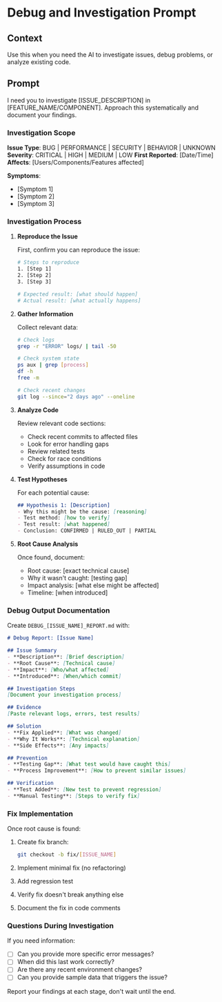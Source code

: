 # Debug and Investigation Prompt

## Context
Use this when you need the AI to investigate issues, debug problems, or analyze existing code.

## Prompt

I need you to investigate [ISSUE_DESCRIPTION] in [FEATURE_NAME/COMPONENT]. Approach this systematically and document your findings.

### Investigation Scope

**Issue Type**: BUG | PERFORMANCE | SECURITY | BEHAVIOR | UNKNOWN
**Severity**: CRITICAL | HIGH | MEDIUM | LOW
**First Reported**: [Date/Time]
**Affects**: [Users/Components/Features affected]

**Symptoms**:
- [Symptom 1]
- [Symptom 2]
- [Symptom 3]

### Investigation Process

1. **Reproduce the Issue**
   
   First, confirm you can reproduce the issue:
   ```bash
   # Steps to reproduce
   1. [Step 1]
   2. [Step 2]
   3. [Step 3]
   
   # Expected result: [what should happen]
   # Actual result: [what actually happens]
   ```

2. **Gather Information**
   
   Collect relevant data:
   ```bash
   # Check logs
   grep -r "ERROR" logs/ | tail -50
   
   # Check system state
   ps aux | grep [process]
   df -h
   free -m
   
   # Check recent changes
   git log --since="2 days ago" --oneline
   ```

3. **Analyze Code**
   
   Review relevant code sections:
   - Check recent commits to affected files
   - Look for error handling gaps
   - Review related tests
   - Check for race conditions
   - Verify assumptions in code

4. **Test Hypotheses**
   
   For each potential cause:
   ```markdown
   ## Hypothesis 1: [Description]
   - Why this might be the cause: [reasoning]
   - Test method: [how to verify]
   - Test result: [what happened]
   - Conclusion: CONFIRMED | RULED_OUT | PARTIAL
   ```

5. **Root Cause Analysis**
   
   Once found, document:
   - Root cause: [exact technical cause]
   - Why it wasn't caught: [testing gap]
   - Impact analysis: [what else might be affected]
   - Timeline: [when introduced]

### Debug Output Documentation

Create `DEBUG_[ISSUE_NAME]_REPORT.md` with:

```markdown
# Debug Report: [Issue Name]

## Issue Summary
- **Description**: [Brief description]
- **Root Cause**: [Technical cause]
- **Impact**: [Who/what affected]
- **Introduced**: [When/which commit]

## Investigation Steps
[Document your investigation process]

## Evidence
[Paste relevant logs, errors, test results]

## Solution
- **Fix Applied**: [What was changed]
- **Why It Works**: [Technical explanation]
- **Side Effects**: [Any impacts]

## Prevention
- **Testing Gap**: [What test would have caught this]
- **Process Improvement**: [How to prevent similar issues]

## Verification
- **Test Added**: [New test to prevent regression]
- **Manual Testing**: [Steps to verify fix]
```

### Fix Implementation

Once root cause is found:

1. Create fix branch:
   ```bash
   git checkout -b fix/[ISSUE_NAME]
   ```

2. Implement minimal fix (no refactoring)

3. Add regression test

4. Verify fix doesn't break anything else

5. Document the fix in code comments

### Questions During Investigation

If you need information:
- [ ] Can you provide more specific error messages?
- [ ] When did this last work correctly?
- [ ] Are there any recent environment changes?
- [ ] Can you provide sample data that triggers the issue?

Report your findings at each stage, don't wait until the end.
